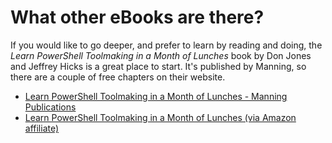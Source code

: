 # What other eBooks are there?

If you would like to go deeper, and prefer to learn by reading and doing, the _Learn PowerShell Toolmaking in a Month of Lunches_ book by Don Jones and Jeffrey Hicks is a great place to start. It's published by Manning, so there are a couple of free chapters on their website.

* [Learn PowerShell Toolmaking in a Month of Lunches - Manning Publications](https://www.manning.com/books/learn-powershell-toolmaking-in-a-month-of-lunches)
* [Learn PowerShell Toolmaking in a Month of Lunches (via Amazon affiliate)](http://amzn.to/2xXW3pk)
